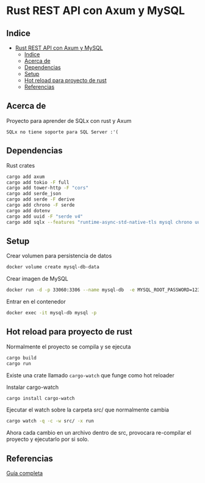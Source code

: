 # Rust REST API con Axum y MySQL

## Indice

- [Rust REST API con Axum y MySQL](#rust-rest-api-con-axum-y-mysql)
  - [Indice](#indice)
  - [Acerca de](#acerca-de)
  - [Dependencias](#dependencias)
  - [Setup](#setup)
  - [Hot reload para proyecto de rust](#hot-reload-para-proyecto-de-rust)
  - [Referencias](#referencias)

## Acerca de

Proyecto para aprender de SQLx con rust y Axum

`SQLx no tiene soporte para SQL Server :'(`

## Dependencias

Rust crates

```bash
cargo add axum
cargo add tokio -F full
cargo add tower-http -F "cors"
cargo add serde_json
cargo add serde -F derive
cargo add chrono -F serde
cargo add dotenv
cargo add uuid -F "serde v4"
cargo add sqlx --features "runtime-async-std-native-tls mysql chrono uuid"
```

## Setup

Crear volumen para persistencia de datos

```bash
docker volume create mysql-db-data
```

Crear imagen de MySQL

```bash
docker run -d -p 33060:3306 --name mysql-db  -e MYSQL_ROOT_PASSWORD=123456 --mount src=mysql-db-data,dst=/var/lib/mysql mysql
```

Entrar en el contenedor

```bash
docker exec -it mysql-db mysql -p
```

## Hot reload para proyecto de rust

Normalmente el proyecto se compila y se ejecuta

```bash
cargo build
cargo run
```

Existe una crate llamado `cargo-watch` que funge como hot reloader

Instalar cargo-watch

```bash
cargo install cargo-watch
```

Ejecutar el watch sobre la carpeta src/ que normalmente cambia

```bash
cargo watch -q -c -w src/ -x run
```

Ahora cada cambio en un archivo dentro de src, provocara re-compilar el proyecto y
ejecutarlo por si solo.

## Referencias

[Guía completa](https://medium.com/@raditzlawliet/build-crud-rest-api-with-rust-and-mysql-using-axum-sqlx-d7e50b3cd130)
